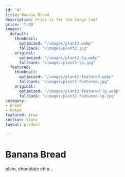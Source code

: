 ```yaml
---
id: "4"
title: Banana Bread
description: Price is for the large loaf
price: '7.00'
images:
  default:
    thumbnail:
      optimized: "/images/plant2.webp"
      fallback: "/images/plant2.jpg"
    original:
      optimized: "/images/plant2-lg.webp"
      fallback: "/images/plant2-lg.jpg"
  featured:
    thumbnail:
      optimized: "/images/plant2-featured.webp"
      fallback: "/images/plant2-featured.jpg"
    original:
      optimized: "/images/plant2-featured-lg.webp"
      fallback: "/images/plant2-featured-lg.jpg"
category:
- bread
- baked
featured: true
section: Store
layout: product

---
```

# Banana Bread

plain, chocolate chip...